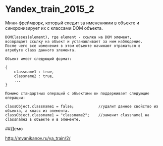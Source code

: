 # Yandex_train_2015_2

Мини-фреймворк, который следит за именениями в объекте и синхронизирует их с классами DOM объекта.

	DOMClasses(element), где element - ссылка на DOM элемент,
	возвращает ссылку на объект и устанавливает за ним наблюдение.
	После чего все изменения в этом объекте начинают отражаться в 
	атребуте class данного элемента.

	Объект имеет следующий формат:

	{
		classname1 : true,
		classname2 : true,
		...
	}

	Помимо стандартных операций с объектами он поддерживает следующие операции:

	classObject.classname1 = false; 		  //удалит данное свойство из объекта, а класс из элемента.
	classObject.classname1 = "classname2";    //заменит classname1 на classname2 в объекте и в элементе.


##Демо

http://mvanikanov.ru/ya_train/2/
